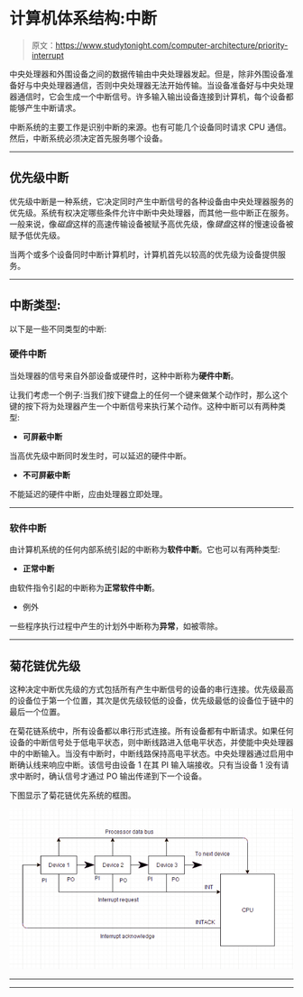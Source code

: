 # 计算机体系结构:中断

> 原文：<https://www.studytonight.com/computer-architecture/priority-interrupt>

中央处理器和外围设备之间的数据传输由中央处理器发起。但是，除非外围设备准备好与中央处理器通信，否则中央处理器无法开始传输。当设备准备好与中央处理器通信时，它会生成一个中断信号。许多输入输出设备连接到计算机，每个设备都能够产生中断请求。

中断系统的主要工作是识别中断的来源。也有可能几个设备同时请求 CPU 通信。然后，中断系统必须决定首先服务哪个设备。

* * *

## 优先级中断

优先级中断是一种系统，它决定同时产生中断信号的各种设备由中央处理器服务的优先级。系统有权决定哪些条件允许中断中央处理器，而其他一些中断正在服务。一般来说，像*磁盘*这样的高速传输设备被赋予高优先级，像*键盘*这样的慢速设备被赋予低优先级。

当两个或多个设备同时中断计算机时，计算机首先以较高的优先级为设备提供服务。

* * *

## 中断类型:

以下是一些不同类型的中断:

### 硬件中断

当处理器的信号来自外部设备或硬件时，这种中断称为**硬件中断**。

让我们考虑一个例子:当我们按下键盘上的任何一个键来做某个动作时，那么这个键的按下将为处理器产生一个中断信号来执行某个动作。这种中断可以有两种类型:

*   **可屏蔽中断**

当高优先级中断同时发生时，可以延迟的硬件中断。

*   **不可屏蔽中断**

不能延迟的硬件中断，应由处理器立即处理。

* * *

### 软件中断

由计算机系统的任何内部系统引起的中断称为**软件中断**。它也可以有两种类型:

*   **正常中断**

由软件指令引起的中断称为**正常软件中断**。

*   例外

一些程序执行过程中产生的计划外中断称为**异常**，如被零除。

* * *

## 菊花链优先级

这种决定中断优先级的方式包括所有产生中断信号的设备的串行连接。优先级最高的设备位于第一个位置，其次是优先级较低的设备，优先级最低的设备位于链中的最后一个位置。

在菊花链系统中，所有设备都以串行形式连接。所有设备都有中断请求。如果任何设备的中断信号处于低电平状态，则中断线路进入低电平状态，并使能中央处理器中的中断输入。当没有中断时，中断线路保持高电平状态。中央处理器通过启用中断确认线来响应中断。该信号由设备 1 在其 PI 输入端接收。只有当设备 1 没有请求中断时，确认信号才通过 PO 输出传递到下一个设备。

下图显示了菊花链优先系统的框图。

![Priority Interrupt](img/bd1f483131e9d8a1635d85e790f7dfa7.png)

* * *

* * *